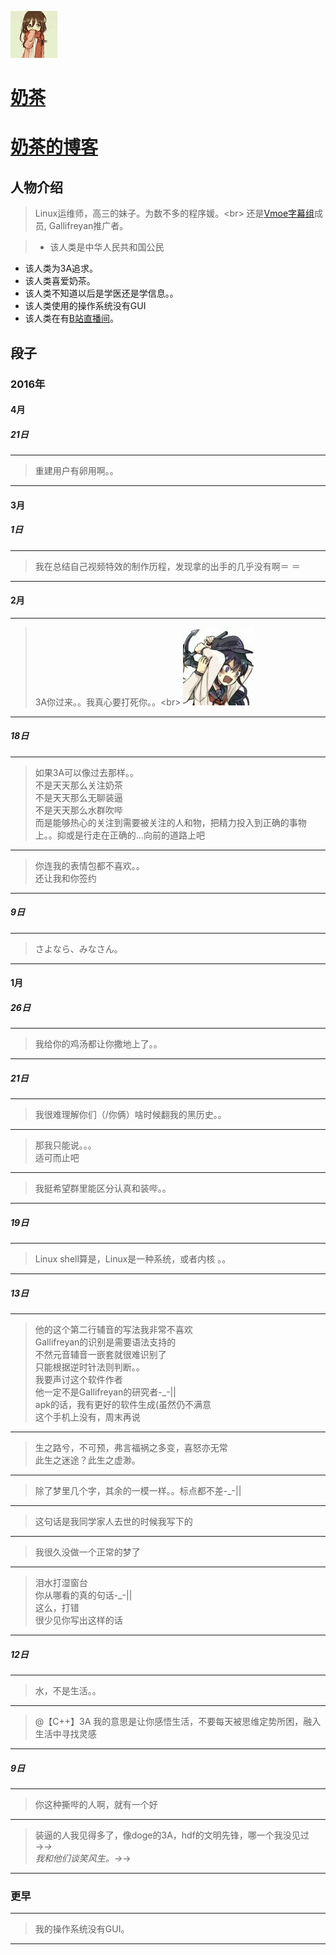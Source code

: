 ![222](../icon/milktea.jpg)
# [奶茶](https://github.com/Tardis07)
# [奶茶的博客](http://milktea.info/)

## 人物介绍

> Linux运维师，高三的妹子。为数不多的程序媛。<br\>
还是[Vmoe字幕组](http://vmoe.info)成员, Gallifreyan推广者。

>+ 该人类是中华人民共和国公民
+ 该人类为3A追求。
+ 该人类喜爱奶茶。
+ 该人类不知道以后是学医还是学信息。。
+ 该人类使用的操作系统没有GUI
+ 该人类在有[B站直播间](http://live.bilibili.com/69791)。

## 段子

### 2016年

#### 4月

##### 21日

---
> 重建用户有卵用啊。。

---
#### 3月

##### 1日

---
> 我在总结自己视频特效的制作历程，发现拿的出手的几乎没有啊＝ ＝

---
#### 2月  

---
> 3A你过来。。我真心要打死你。。<br\>
![233]( ../raw/milktea_0x00.jpg)

---
##### 18日

---
> 如果3A可以像过去那样。。<br/>
不是天天那么关注奶茶<br/>
不是天天那么无聊装逼<br/>
不是天天那么水群吹哔<br/>
而是能够热心的关注到需要被关注的人和物，把精力投入到正确的事物上。。抑或是行走在正确的...向前的道路上吧

---
> 你连我的表情包都不喜欢。。<br/>
还让我和你签约

---
##### 9日

---
> さよなら、みなさん。

---

#### 1月

##### 26日

---
> 我给你的鸡汤都让你撒地上了。。

---

##### 21日

---
> 我很难理解你们（/你俩）啥时候翻我的黑历史。。

---
> 那我只能说。。。<br/>
适可而止吧

---
> 我挺希望群里能区分认真和装哔。。

---
##### 19日

---
> Linux shell算是，Linux是一种系统，或者内核 。。

---
##### 13日

---
> 他的这个第二行辅音的写法我非常不喜欢<br/>
Gallifreyan的识别是需要语法支持的<br/>
不然元音辅音一嵌套就很难识别了<br/>
只能根据逆时针法则判断。。<br/>
我要声讨这个软件作者<br/>
他一定不是Gallifreyan的研究者-_-||<br/>
apk的话，我有更好的软件生成(虽然仍不满意<br/>
这个手机上没有，周末再说<br/>

---
> 生之路兮，不可预，弗言福祸之多变，喜怒亦无常<br/>
此生之迷途？此生之虚渺。

---
> 除了梦里几个字，其余的一模一样。。标点都不差-_-||

---
> 这句话是我同学家人去世的时候我写下的

---
> 我很久没做一个正常的梦了

---
> 泪水打湿窗台<br/>
你从哪看的真的句话-_-||<br/>
这么，打错<br/>
很少见你写出这样的话<br/>

---
##### 12日

---
> 水，不是生活。。

---
> @【C++】3A 我的意思是让你感悟生活，不要每天被思维定势所困，融入生活中寻找灵感

---
##### 9日

---
> 你这种撕哔的人啊，就有一个好

---
> 装逼的人我见得多了，像doge的3A，hdf的文明先锋，哪一个我没见过→_→<br/>
我和他们谈笑风生。→_→

---
### 更早

---
> 我的操作系统没有GUI。

---
